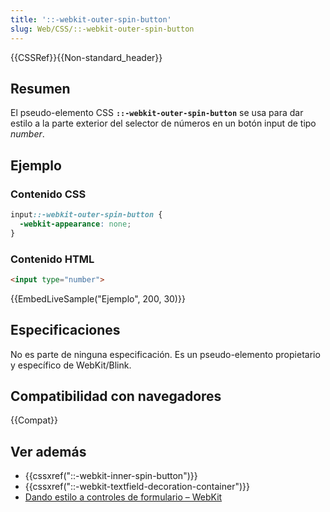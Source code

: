 ```yaml
---
title: '::-webkit-outer-spin-button'
slug: Web/CSS/::-webkit-outer-spin-button
---
```


{{CSSRef}}{{Non-standard_header}}

## Resumen

El pseudo-elemento CSS **`::-webkit-outer-spin-button`** se usa para dar estilo a la parte exterior del selector de números en un botón input de tipo _number_.

## Ejemplo

### Contenido CSS

```css
input::-webkit-outer-spin-button {
  -webkit-appearance: none;
}
```

### Contenido HTML

```html
<input type="number">
```

{{EmbedLiveSample("Ejemplo", 200, 30)}}

## Especificaciones

No es parte de ninguna especificación. Es un pseudo-elemento propietario y específico de WebKit/Blink.

## Compatibilidad con navegadores

{{Compat}}

## Ver además

- {{cssxref("::-webkit-inner-spin-button")}}
- {{cssxref("::-webkit-textfield-decoration-container")}}
- [Dando estilo a controles de formulario – WebKit](http://trac.webkit.org/wiki/Styling%20Form%20Controls#inputelement)
